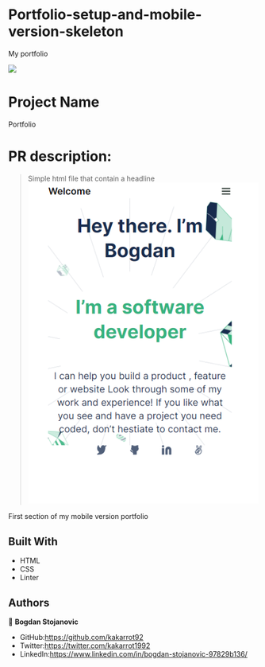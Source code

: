 # Portfolio-setup-and-mobile-version-skeleton
My portfolio


![](https://img.shields.io/badge/Microverse-blueviolet)

# Project Name
Portfolio 

 # PR description:
 >Simple html file that contain a headline
![screenshot](/mobile-portfolio.PNG)

First section of my mobile version portfolio

## Built With

- HTML
- CSS
- Linter



## Authors

👤 **Bogdan Stojanovic**

- GitHub:https://github.com/kakarrot92
- Twitter:https://twitter.com/kakarrot1992
- LinkedIn:https://www.linkedin.com/in/bogdan-stojanovic-97829b136/




